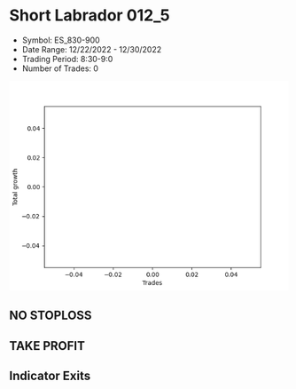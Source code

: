 # Short Labrador 012_5 
- Symbol: ES_830-900
- Date Range: 12/22/2022 - 12/30/2022
- Trading Period: 8:30-9:0
- Number of Trades: 0

![Plot](ShortLabrador012_5ES_830-900.png)
## NO STOPLOSS














## TAKE PROFIT











## Indicator Exits

